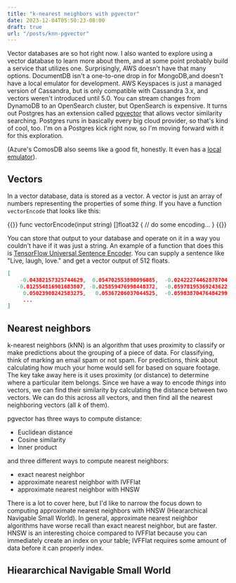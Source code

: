 ```yaml
---
title: "k-nearest neighbors with pgvector"
date: 2023-12-04T05:50:23-08:00
draft: true
url: "/posts/knn-pgvector"
---
```


Vector databases are so hot right now. I also wanted to explore using a vector database to learn more about them, and at some point probably build a service that utilizes one. Surprisingly, AWS doesn't have that many options. DocumentDB isn't a one-to-one drop in for MongoDB,and doesn't have a local emulator for development. AWS Keyspaces is just a managed version of Cassandra, but is only compatible with Cassandra 3.x, and vectors weren't introduced until 5.0. You can stream changes from DynamoDB to an OpenSearch cluster, but OpenSearch is expensive. It turns out Postgres has an extension called [pgvector](https://github.com/pgvector/pgvector) that allows vector similarity searching. Postgres runs in basically every big cloud provider, so that's kind of cool, too. I'm on a Postgres kick right now, so I'm moving forward with it for this exploration.

(Azure's ComosDB also seems like a good fit, honestly. It even has a [local emulator](https://learn.microsoft.com/en-us/azure/costmos-db/emulator)).

## Vectors
In a vector database, data is stored as a vector. A vector is just an array of numbers representing the properties of some *thing*.
If you have a function `vectorEncode` that looks like this:

{{<highlight go>}}
func vectorEncode(input string) []float32 {
    // do some encoding...
}
{{</highlight>}}

You can store that output to your database and operate on it in a way you couldn't have if it was just a string. An example of a function that does this is [TensorFlow Universal Sentence Encoder](https://www.tensorflow.org/hub/tutorials/semantic_similarity_with_tf_hub_universal_encoder). You can supply a sentence like "Live, laugh, love." and get a vector output of 512 floats.
```json
[
    -0.04382157325744629,  0.054702553898096085,  -0.02422274462878704,
   -0.012554816901683807, -0.025859476998448372,  -0.05978195369243622,
     0.05023908242583275,   0.05367206037044525,  -0.05983870476484299,
     ...
]
```


## Nearest neighbors
k-nearest neighbors (kNN) is an algorithm that uses proximity to classify or make predictions about the grouping of a piece of data. For classifying, think of marking an email spam or not spam. For predictions, think about calculating how much your home would sell for based on square footage. The key take away here is it uses proximity (or distance) to determine where a particular item belongs. Since we have a way to encode *things* into vectors, we can find their similarity by calculating the distance between two vectors. We can do this across all vectors, and then find all the nearest neighboring vectors (all *k* of them).

pgvector has three ways to compute distance:
* Euclidean distance
* Cosine similarity
* Inner product

and three different ways to compute nearest neighbors: 
* exact nearest neighbor 
* approximate nearest neighbor with IVFFlat
* approximate nearest neighbor with HNSW

There is a lot to cover here, but I'd like to narrow the focus down to computing approximate nearest neighbors with HNSW (Hieararchical Navigable Small World). In general, approximate nearest neighbor algorithms have worse recall than exact nearest neighbor, but are faster. HNSW is an interesting choice compared to IVFFlat because you can immediately create an index on your table; IVFFlat requires some amount of data before it can properly index.


## Hieararchical Navigable Small World



<!--

I don't currently know when to use which distance computation, but the most common one is Euclidean distance, so that's honestly a good enough starting point for me. I've used cosine similarity when tinkering with vectors of text, and that's also been fine. I have no idea about inner product.

Exact nearest neighbor will return the same output for the same input, but approximate nearest neighbor algorithms don't. The trade off is recall vs performance. FAISS has [guidelines](https://github.com/facebookresearch/faiss/wiki/Guidelines-to-choose-an-index) you can use to determine on which algorithm to use for approximate nearest neighbors. The pgvector docs also list a few tradeoffs. IVFFlat uses less memory than HNSW, but has worse recall. You can create an IVFFlat index after you've gotten to the point that the exact nearest neighbor search isn't performant anymore. HNSW uses more memory than IVFFlat, but you can also create the index when you have no data. There is a limitation on the number of dimensions your vector can have (2000 in pgvector).

I don't know much about this at all, so it's time to experiment.

## Experimenting
Let's figure out when exact nearest neighbor breaks. There are two dimensions to this problem: the size of the vectors, and the number of vectors. 
-->

